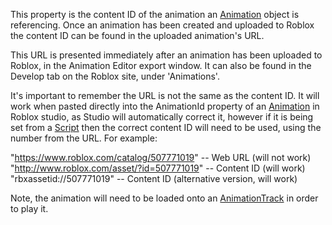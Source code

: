 This property is the content ID of the animation an [Animation](https://developer.roblox.com/en-us/api-reference/class/Animation) object is referencing. Once an animation has been created and uploaded to Roblox the content ID can be found in the uploaded animation's URL.

This URL is presented immediately after an animation has been uploaded to Roblox, in the Animation Editor export window. It can also be found in the Develop tab on the Roblox site, under 'Animations'.

It's important to remember the URL is not the same as the content ID. It will work when pasted directly into the AnimationId property of an [Animation](https://developer.roblox.com/en-us/api-reference/class/Animation) in Roblox studio, as Studio will automatically correct it, however if it is being set from a [Script](https://developer.roblox.com/en-us/api-reference/class/Script) then the correct content ID will need to be used, using the number from the URL. For example:

"https://www.roblox.com/catalog/507771019" -- Web URL (will not work)
"http://www.roblox.com/asset/?id=507771019" -- Content ID (will work)
"rbxassetid://507771019" -- Content ID (alternative version, will work)

Note, the animation will need to be loaded onto an [AnimationTrack](https://developer.roblox.com/en-us/api-reference/class/AnimationTrack) in order to play it.